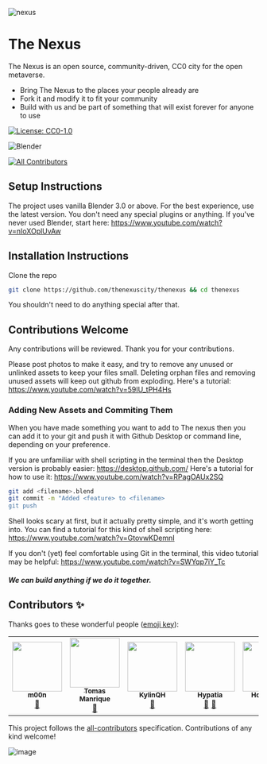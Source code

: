 ![nexus](https://user-images.githubusercontent.com/18633264/172240812-ea88f2bd-c183-493d-9dd9-010963afc318.jpg)

# The Nexus

The Nexus is an open source, community-driven, CC0 city for the open metaverse.

- Bring The Nexus to the places your people already are
- Fork it and modify it to fit your community
- Build with us and be part of something that will exist forever for anyone to use

[![License: CC0-1.0](https://licensebuttons.net/l/zero/1.0/88x31.png)](http://creativecommons.org/publicdomain/zero/1.0/)

![Blender](https://img.shields.io/badge/blender-%23F5792A.svg?style=for-the-badge&logo=blender&logoColor=white)
<!-- ALL-CONTRIBUTORS-BADGE:START - Do not remove or modify this section -->
[![All Contributors](https://img.shields.io/badge/all_contributors-6-orange.svg?style=flat-square)](#contributors-)
<!-- ALL-CONTRIBUTORS-BADGE:END --> 

## Setup Instructions
The project uses vanilla Blender 3.0 or above. For the best experience, use the latest version.
You don't need any special plugins or anything. If you've never used Blender, start here:
https://www.youtube.com/watch?v=nIoXOplUvAw

## Installation Instructions
Clone the repo
```sh
git clone https://github.com/thenexuscity/thenexus && cd thenexus
```

You shouldn't need to do anything special after that.

## Contributions Welcome
Any contributions will be reviewed. Thank you for your contributions.

Please post photos to make it easy, and try to remove any unused or unlinked assets to keep your files small. Deleting orphan files and removing unused assets will keep out github from exploding. Here's a tutorial:
https://www.youtube.com/watch?v=59IU_tPH4Hs

### Adding New Assets and Commiting Them
When you have made something you want to add to The nexus then you can add it to your git and push it with Github Desktop or command line, depending on your preference.

If you are unfamiliar with shell scripting in the terminal then the Desktop version is probably easier: https://desktop.github.com/
Here's a tutorial for how to use it: https://www.youtube.com/watch?v=RPagOAUx2SQ

```sh
git add <filename>.blend
git commit -m "Added <feature> to <filename>
git push
```

Shell looks scary at first, but it actually pretty simple, and it's worth getting into.
You can find a tutorial for this kind of shell scripting here: https://www.youtube.com/watch?v=GtovwKDemnI

If you don't (yet) feel comfortable using Git in the terminal, this video tutorial may be helpful:
https://www.youtube.com/watch?v=SWYqp7iY_Tc

##### We can build anything if we do it together.

## Contributors ✨

Thanks goes to these wonderful people ([emoji key](https://allcontributors.org/docs/en/emoji-key)):

<!-- ALL-CONTRIBUTORS-LIST:START - Do not remove or modify this section -->
<!-- prettier-ignore-start -->
<!-- markdownlint-disable -->
<table>
  <tr>
    <td align="center"><a href="https://github.com/lalalune"><img src="https://avatars.githubusercontent.com/u/18633264?v=4?s=100" width="100px;" alt=""/><br /><sub><b>m00n</b></sub></a><br /><a href="#design-lalalune" title="Design">🎨</a></td>
    <td align="center"><a href="https://github.com/Bluepulasky"><img src="https://avatars.githubusercontent.com/u/58783627?v=4?s=100" width="100px;" alt=""/><br /><sub><b>Tomas Manrique</b></sub></a><br /><a href="#design-Bluepulasky" title="Design">🎨</a></td>
    <td align="center"><a href="http://www.kylinhuang.com"><img src="https://avatars.githubusercontent.com/u/107046780?v=4?s=100" width="100px;" alt=""/><br /><sub><b>KylinQH</b></sub></a><br /><a href="#design-KylinQH" title="Design">🎨</a></td>
    <td align="center"><a href="https://github.com/DavinciDreams"><img src="https://avatars.githubusercontent.com/u/64185677?v=4?s=100" width="100px;" alt=""/><br /><sub><b>Hypatia</b></sub></a><br /><a href="#business-DavinciDreams" title="Business development">💼</a> <a href="#ideas-DavinciDreams" title="Ideas, Planning, & Feedback">🤔</a></td>
    <td align="center"><a href="https://holowatts.com/"><img src="https://avatars.githubusercontent.com/u/91230119?v=4?s=100" width="100px;" alt=""/><br /><sub><b>Holowatts</b></sub></a><br /><a href="#design-joshuagwatts" title="Design">🎨</a></td>
    <td align="center"><a href="https://github.com/bluej21"><img src="https://avatars.githubusercontent.com/u/107321553?v=4?s=100" width="100px;" alt=""/><br /><sub><b>Jay Chang</b></sub></a><br /><a href="#design-bluej21" title="Design">🎨</a></td>
  </tr>
</table>

<!-- markdownlint-restore -->
<!-- prettier-ignore-end -->

<!-- ALL-CONTRIBUTORS-LIST:END -->

This project follows the [all-contributors](https://github.com/all-contributors/all-contributors) specification. Contributions of any kind welcome!

![image](https://user-images.githubusercontent.com/18633264/172650173-d8766663-ccd4-406f-9ae7-08107127ae5a.png)
